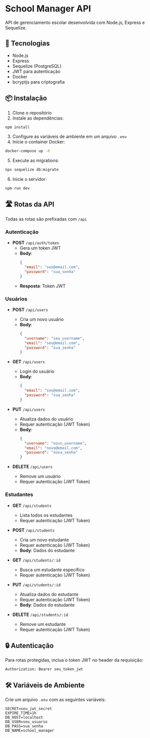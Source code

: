 # School Manager API

API de gerenciamento escolar desenvolvida com Node.js, Express e Sequelize.

## 🚀 Tecnologias

- Node.js
- Express
- Sequelize (PostgreSQL)
- JWT para autenticação
- Docker
- bcryptjs para criptografia

## 📦 Instalação

1. Clone o repositório
2. Instale as dependências:
```bash
npm install
```
3. Configure as variáveis de ambiente em um arquivo `.env`
4. Inicie o container Docker:
```bash
docker-compose up -d
```
5. Execute as migrations:
```bash
npx sequelize db:migrate
```
6. Inicie o servidor:
```bash
npm run dev
```

## 🛣️ Rotas da API

Todas as rotas são prefixadas com `/api`

### Autenticação
- **POST** `/api/auth/token`
  - Gera um token JWT
  - **Body**:
    ```json
    {
      "email": "seu@email.com",
      "password": "sua_senha"
    }
    ```
  - **Resposta**: Token JWT

### Usuários
- **POST** `/api/users`
  - Cria um novo usuário
  - **Body**:
    ```json
    {
      "username": "seu_username",
      "email": "seu@email.com",
      "password": "sua_senha"
    }
    ```

- **GET** `/api/users`
  - Login do usuário
  - **Body**:
    ```json
    {
      "email": "seu@email.com",
      "password": "sua_senha"
    }
    ```

- **PUT** `/api/users`
  - Atualiza dados do usuário
  - Requer autenticação (JWT Token)
  - **Body**:
    ```json
    {
      "username": "novo_username",
      "email": "novo@email.com",
      "password": "nova_senha"
    }
    ```

- **DELETE** `/api/users`
  - Remove um usuário
  - Requer autenticação (JWT Token)

### Estudantes
- **GET** `/api/students`
  - Lista todos os estudantes
  - Requer autenticação (JWT Token)

- **POST** `/api/students`
  - Cria um novo estudante
  - Requer autenticação (JWT Token)
  - **Body**: Dados do estudante

- **GET** `/api/students/:id`
  - Busca um estudante específico
  - Requer autenticação (JWT Token)

- **PUT** `/api/students/:id`
  - Atualiza dados do estudante
  - Requer autenticação (JWT Token)
  - **Body**: Dados do estudante

- **DELETE** `/api/students/:id`
  - Remove um estudante
  - Requer autenticação (JWT Token)

## 🔒 Autenticação

Para rotas protegidas, inclua o token JWT no header da requisição:
```
Authorization: Bearer seu_token_jwt
```

## 🛠️ Variáveis de Ambiente

Crie um arquivo `.env` com as seguintes variáveis:

```env
SECRET=seu_jwt_secret
EXPIRE_TIME=1h
DB_HOST=localhost
DB_USER=seu_usuario
DB_PASS=sua_senha
DB_NAME=school_manager
```

